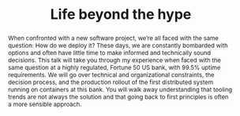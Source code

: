 ---
slug: camilo-aguilar
name: Camilo Aguilar
position: Tech Lead
company: Enigma Technologies, Inc.
twitter: c4milo
photo: camilo-aguilar.jpg
title: Life beyond the hype
abstract: "When confronted with a new software project, we’re all faced with the same question: How do we deploy it? These days, we are constantly bombarded with options and often have little time to make informed and technically sound decisions. This talk will take you through my experience when faced with the same question at a highly regulated, Fortune 50 US bank, with 99.5% uptime requirements. We will go over technical and organizational constraints, the decision process, and the production rollout of the first distributed system running on containers at this bank. You will walk away understanding that tooling trends are not always the solution and that going back to first principles is often a more sensible approach."
---
